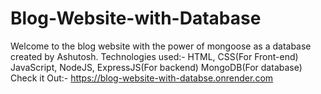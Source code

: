 # Blog-Website-with-Database
Welcome to the blog website with the power of mongoose as a database created by Ashutosh.
Technologies used:-
HTML, CSS(For Front-end)
JavaScript, NodeJS, ExpressJS(For backend)
MongoDB(For database)
Check it Out:-
https://blog-website-with-databse.onrender.com
